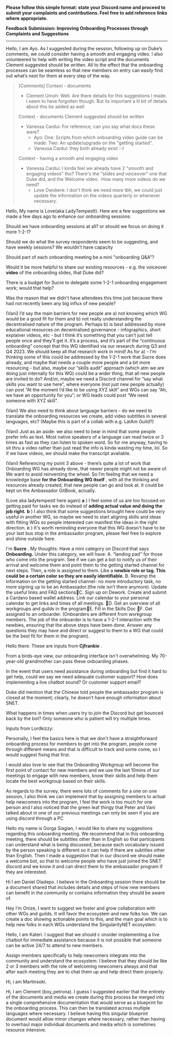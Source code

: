 **Please follow this simple format: state your Discord name and proceed to submit your complaints and contributions. Feel free to add reference links where appropriate.**

**Feedback Submission: Improving Onboarding Processes through Complaints and Suggestions**



****



Hello, I am Ayo. As I suggested during the session, following up on Duke’s comments, we could consider having a smooth and engaging video. I also volunteered to help with writing the video script and the documents Clement suggested should be written. All to the effect that the onboarding processes can be seamless so that new members on entry can easily find out what’s next for them at every step of the way. 

> [Comments]
> Context - documents
> * Clement Umoh: Well. Are there details for this suggestions I made. I seem to have forgotten though. But its important a lil bit of details about this be added as well
>
> Context - documents Clement suggested should be written
> * Vanessa Cardui: For reference, can you say what docs these were?
>   - Ayo: One: Scripts from which onboarding video guide can be made.
Two: An update/upgrade on the "getting started".
>   - Vanessa Cardui: they both already exist :-)
>
> Context - having a smooth and engaging video
> * Vanessa Cardui: I kinda feel we already have 2 "smooth and engaging videos" tho? There's the "slides and voiceover" one that Duke did, and the Welcome video.  How many more videos do we need?
>   - Love Owokere: I don't think we need more tbh, we could just update the information on the videos quarterly or whenever necessary.
>



Hello, My name is Love(aka LadyTempestt). Here are a few suggestions we made a few days ago to enhance our onboarding sessions:

Should we have onboarding sessions at all? or should we focus on doing it more 1-2-1?

Should we do what the survey respondents seem to be suggesting, and have weekly sessions? We wouldn't have capacity

Should part of each onboarding meeting be a mini "onboarding Q&A"?

Would it be more helpful to share our existing resources - e.g. the voiceover **video** of the onboarding slides, that Duke did?

There is a budget for Sucre to delegate some 1-2-1 onboarding engagement work; would that help?

Was the reason that we didn't have attendees this time just because there had not recently been any big influx of new people?



(Vani) I’d say the main barriers for new people are a) not knowing which WG would be a good fit for them and b) not really understanding the decentralised nature of the program. Perhaps b) is best addressed by more educational resources on decentralised governance - infographics, short explainer videos, etc - but I think it’s something that you can’t just tell people once and they’ll get it. It’s a process, and it’s part of the “continuous onboarding” concept that this WG identified via our research during Q3 and Q4 2023. We should keep all that research work in mind! As for a) - I’m thinking some of this could be addressed by the 1-2-1 work that Sucre does already, and maybe that needs a couple more people and a bit more resourcing - but also, maybe our “skills audit” approach (which atm we are doing just internally for this WG) could be a wider thing, that all new people are invited to do? And/or, maybe we need a Discord channel for “say what skills you want to use here”, where everyone (not just new people actually) can post “At the moment I’d like to be using XYZ skill” and WGs can say “Ah, we have an opportunity for you”; or WG leads could post “We need someone with XYZ skill”.



(Vani) We also need to think about language barriers - do we need to translate the onboarding resources we create, add video subtitles in several languages, etc? (Maybe this is part of a collab with e.g. LatAm Guild?)



(Vani) Just as an aside: we also need to bear in mind that some people prefer info as text. Most native speakers of a language can read twice or 3 times as fast as they can listen to spoken word. So for me anyway, having to sit thru a video rather than just read the info is kinda wasting my time, lol. So if we have videos, we should make the transcript available.



(Vani) Referencing my point 3 above - there’s quite a lot of work that Onboarding WG has already done, that newer people might not be aware of. We want to avoid reinventing the wheel. So I’m feeling that we need a knowledge base **for the Onboarding WG itself** , with all the thinking and resources already created, that new people can go and look at. It could be kept on the Ambassador GitBook, actually.



(Love aka ladytempestt here again) **a** ) I feel some of us are too focused on getting paid for tasks we do instead of **adding actual value and doing the job right.**  **b** ) I also think that some suggestions brought here could be very useful in another WG, so maybe we need to start aligning skills and ideas with fitting WGs so people interested can manifest the ideas in the right direction. **c** ) It's worth reminding everyone that this WG doesn't have to be your last bus stop in the ambassador program, please feel free to explore and shine outside here.

I'm **Sucre** . My thoughts:  Have a mini category on Discord that says **Onboarding.** Under this category, we will have: A. “landing pad’’ for those who come into the program. See if we can get a bot to notify us of their arrival and welcome them  and point them to the getting started channel for next steps. Then, a role is assigned to them. Like a **newbie role or tag. This could be a certain color so they are easily identifiable.** B. Revamp the information on the getting started channel- no more introductory task, no more signing up to be an Ambassador.(the role isn’t there anymore). Update the useful links and FAQ sectionsC. Sign up on Dework. Create and submit a Cardano based wallet address. Link our calendar to your personal calendar to get links and times of all meetings. D. Get an overview of all workgroups and guilds in the programE. Fill in the Skills Doc F. Get assigned to an onboarder. (Onboarders are different from workgroup members. The job of the onboarder is to have a 1-2-1 interaction with the newbies, ensuring that the above steps have been done. Answer any questions they may have and direct or suggest  to them to a WG that could be the best fit for them in the program).





Hello there. These are inputs from **Cjfrankie** .

From a birds-eye view, our onboarding interface isn't overwhelming.  My 70-year-old grandmother can pass these onboarding phases.

In the event that users need assistance during onboarding but find it hard to get help, could we say we need adequate customer support? How does implementing a live chatbot sound? Or customer support email?

Duke did mention that the Chinese told people the ambassador program is closed at the moment; clearly, he doesn't have enough information about SNET.

What happens in times when users try to join the Discord but get bounced back by the bot? Only someone who is patient will try multiple times.



Inputs from Lordkizzy:

Personally, I feel the basics here is that we don't have a straightforward onboarding process for members to get into the program, people come through different means and that is difficult to track and some come, so I would suggest fixing that first.

I would also love to see that the Onboarding Workgroup will become the first point of contact for new members and we use the last 10mins of our meetings to engage with new members, know their skills and help them locate the best workgroup based on their skills.

As regards to the survey, there were lots of comments for a one on one session, I also think we can implement that by assigning members to actual help newcomers into the program, I feel the work is too much for one person and I also noticed that the green leaf thingy that Peter and Vani talked about in one of our previous meetings can only be seen if you are using discord through a PC

Hello my name is Gorga Siagian, I would like to share my suggestions regarding this onboarding meeting. We recommend that in this onboarding meeting, there should be subtitles other than in English so that participants can understand what is being discussed, because each vocabulary issued by the person speaking is different so it can help if there are subtitles other than English. Then I made a suggestion that in our discord we should make a welcome bot, so that to welcome people who have just joined the SNET discord and we know it and can direct them to the ambassador program if they are interested.

Hi I am Daniel Oladepo. I believe in the Onboarding session there should be a document shared that includes details and steps of how new members can benefit in the community or contains information they should be aware of.

Hey I’m Onize, I want to suggest we foster and grow collaboration with other WGs and guilds. It will favor the ecosystem and new folks too. We can create a doc showing actionable points to this, and the main goal which is to help new folks in each WGs understand the SingularityNET ecosystem.



Hello, I am Kateri. I suggest that we should c onsider implementing a live chatbot for immediate assistance because it is not possible that someone can be active 24/7 to attend to new members.

Assign members specifically to help newcomers integrate into the community and understand the ecosystem. I believe that  they should be like 2 or 3 members with the role of welcoming newcomers always and that after each meeting they are to chat them up and help direct them properly.

Hi, i am Martinsoki.

Hi, I am Clement (boy_petrona). I guess I suggested earlier that the entirety of the documents and media we create during this process be merged into a single comprehensive documentation that would serve as a blueprint for the onboarding process. This can then be translated across multiple languages where necessary. I believe having this singular blueprint document would allow minor changes where necessary, rather than having to overhaul major individual documents and media which is sometimes resource intensive.


